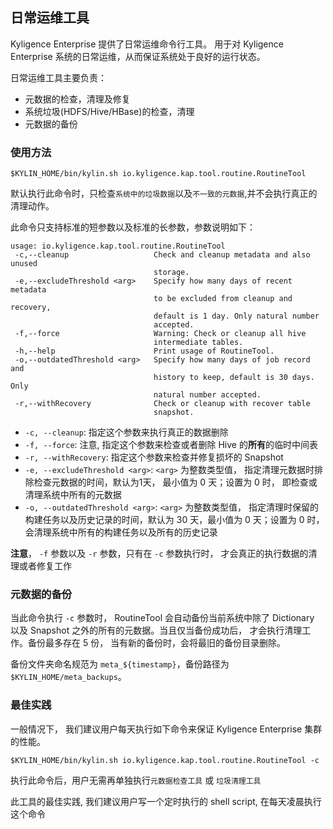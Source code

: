 ## 日常运维工具

Kyligence Enterprise 提供了日常运维命令行工具。 用于对 Kyligence Enterprise 系统的日常运维，从而保证系统处于良好的运行状态。

日常运维工具主要负责：
- 元数据的检查，清理及修复
- 系统垃圾(HDFS/Hive/HBase)的检查，清理
- 元数据的备份

### 使用方法

```shell
$KYLIN_HOME/bin/kylin.sh io.kyligence.kap.tool.routine.RoutineTool
```

默认执行此命令时，只检查`系统中的垃圾数据`以及`不一致的元数据`,并不会执行真正的清理动作。

此命令只支持标准的短参数以及标准的长参数，参数说明如下：

```shell
usage: io.kyligence.kap.tool.routine.RoutineTool
 -c,--cleanup                   Check and cleanup metadata and also unused
                                storage.
 -e,--excludeThreshold <arg>    Specify how many days of recent metadata
                                to be excluded from cleanup and recovery,
                                default is 1 day. Only natural number
                                accepted.
 -f,--force                     Warning: Check or cleanup all hive
                                intermediate tables.
 -h,--help                      Print usage of RoutineTool.
 -o,--outdatedThreshold <arg>   Specify how many days of job record and
                                history to keep, default is 30 days. Only
                                natural number accepted.
 -r,--withRecovery              Check or cleanup with recover table
                                snapshot.
```

- `-c, --cleanup`: 指定这个参数来执行真正的数据删除
- `-f, --force`: 注意, 指定这个参数来检查或者删除 Hive 的**所有**的临时中间表
- `-r, --withRecovery`: 指定这个参数来检查并修复损坏的 Snapshot
- `-e, --excludeThreshold <arg>`: `<arg>` 为整数类型值， 指定清理元数据时排除检查元数据的时间，默认为1天， 最小值为 0 天；设置为 0 时， 即检查或清理系统中所有的元数据
- `-o, --outdatedThreshold <arg>`: `<arg>` 为整数类型值， 指定清理时保留的构建任务以及历史记录的时间，默认为 30 天，最小值为 0 天；设置为 0 时， 会清理系统中所有的构建任务以及所有的历史记录

**注意**， `-f` 参数以及 `-r` 参数，只有在 `-c` 参数执行时， 才会真正的执行数据的清理或者修复工作

### 元数据的备份

当此命令执行 `-c` 参数时， RoutineTool 会自动备份当前系统中除了 Dictionary 以及 Snapshot 之外的所有的元数据。当且仅当备份成功后， 才会执行清理工作。备份最多存在 5 份， 当有新的备份时，会将最旧的备份目录删除。

备份文件夹命名规范为 `meta_${timestamp}`，备份路径为 `$KYLIN_HOME/meta_backups`。

### 最佳实践

一般情况下， 我们建议用户每天执行如下命令来保证 Kyligence Enterprise 集群的性能。

```shell
$KYLIN_HOME/bin/kylin.sh io.kyligence.kap.tool.routine.RoutineTool -c
```

执行此命令后，用户无需再单独执行`元数据检查工具` 或 `垃圾清理工具`

此工具的最佳实践, 我们建议用户写一个定时执行的 shell script, 在每天凌晨执行这个命令

